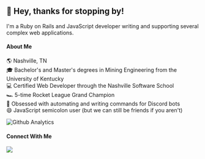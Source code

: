 ## 👋 Hey, thanks for stopping by!

I'm a Ruby on Rails and JavaScript developer writing and supporting several complex web applications.

#### About Me

🌎 Nashville, TN </br>
🎓 Bachelor's and Master's degrees in Mining Engineering from the University of Kentucky </br>
💻 Certified Web Developer through the Nashville Software School </br>
🏎️ 5-time Rocket League Grand Champion </br>
🤖 Obsessed with automating and writing commands for Discord bots </br>
😄 JavaScript semicolon user (but we can still be friends if you aren't)

![Github Analytics](https://github-readme-stats.vercel.app/api?username=rbmccr&count_private=true&show_icons=true&theme=tokyonight&include_all_commits=true&hide=contribs)

#### Connect With Me

<a href="https://linkedin.com/in/brendan-mccray"><img src="https://img.shields.io/badge/linkedin-%230077B5.svg?style=for-the-badge&logo=linkedin&logoColor=white">
